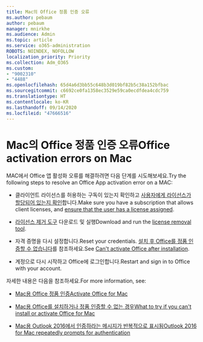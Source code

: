 ```yaml
---
title: Mac의 Office 정품 인증 오류
ms.author: pebaum
author: pebaum
manager: mnirkhe
ms.audience: Admin
ms.topic: article
ms.service: o365-administration
ROBOTS: NOINDEX, NOFOLLOW
localization_priority: Priority
ms.collection: Adm_O365
ms.custom:
- "9002310"
- "4488"
ms.openlocfilehash: 65d4a6d3bb55c648b3d019bf82b5c38a152bfbac
ms.sourcegitcommit: c6692ce0fa1358ec3529e59ca0ecdfdea4cdc759
ms.translationtype: HT
ms.contentlocale: ko-KR
ms.lasthandoff: 09/14/2020
ms.locfileid: "47666516"
---
```

# <a name="office-activation-errors-on-mac"></a><span data-ttu-id="737e2-102">Mac의 Office 정품 인증 오류</span><span class="sxs-lookup"><span data-stu-id="737e2-102">Office activation errors on Mac</span></span>

<span data-ttu-id="737e2-103">MAC에서 Office 앱 활성화 오류를 해결하려면 다음 단계를 시도해보세요.</span><span class="sxs-lookup"><span data-stu-id="737e2-103">Try the following steps to resolve an Office App activation error on a MAC:</span></span>

- <span data-ttu-id="737e2-104">클라이언트 라이선스를 허용하는 구독이 있는지 확인하고 [사용자에게 라이선스가 할당되어 있는지 확인](https://docs.microsoft.com/microsoft-365/admin/add-users/add-users)합니다.</span><span class="sxs-lookup"><span data-stu-id="737e2-104">Make sure you have a subscription that allows client licenses, and [ensure that the user has a license assigned](https://docs.microsoft.com/microsoft-365/admin/add-users/add-users).</span></span>

- <span data-ttu-id="737e2-105">[라이선스 제거 도구](https://support.office.com/article/how-to-remove-office-license-files-on-a-mac-b032c0f6-a431-4dad-83a9-6b727c03b193) 다운로드 및 실행</span><span class="sxs-lookup"><span data-stu-id="737e2-105">Download and run the [license removal tool](https://support.office.com/article/how-to-remove-office-license-files-on-a-mac-b032c0f6-a431-4dad-83a9-6b727c03b193).</span></span>

- <span data-ttu-id="737e2-106">자격 증명을 다시 설정합니다.</span><span class="sxs-lookup"><span data-stu-id="737e2-106">Reset your credentials.</span></span> <span data-ttu-id="737e2-107">[설치 후 Office를 정품 인증할 수 없습니다](https://support.office.com/article/5efba2b4-b1e6-4e5f-bf3c-6ab945d03dea#bkmk_cantactivate)를 참조하세요.</span><span class="sxs-lookup"><span data-stu-id="737e2-107">See [Can't activate Office after installation](https://support.office.com/article/5efba2b4-b1e6-4e5f-bf3c-6ab945d03dea#bkmk_cantactivate).</span></span>

- <span data-ttu-id="737e2-108">계정으로 다시 시작하고 Office에 로그인합니다.</span><span class="sxs-lookup"><span data-stu-id="737e2-108">Restart and sign in to Office with your account.</span></span>

<span data-ttu-id="737e2-109">자세한 내용은 다음을 참조하세요.</span><span class="sxs-lookup"><span data-stu-id="737e2-109">For more information, see:</span></span>

- [<span data-ttu-id="737e2-110">Mac용 Office 정품 인증</span><span class="sxs-lookup"><span data-stu-id="737e2-110">Activate Office for Mac</span></span>](https://support.office.com/article/activate-office-for-mac-7f6646b1-bb14-422a-9ad4-a53410fcefb2)

- [<span data-ttu-id="737e2-111">Mac용 Office를 설치하거나 정품 인증할 수 없는 경우</span><span class="sxs-lookup"><span data-stu-id="737e2-111">What to try if you can't install or activate Office for Mac</span></span>](https://support.office.com/article/5efba2b4-b1e6-4e5f-bf3c-6ab945d03dea#picktab=activation)

- [<span data-ttu-id="737e2-112">Mac용 Outlook 2016에서 인증하라는 메시지가 반복적으로 표시됨</span><span class="sxs-lookup"><span data-stu-id="737e2-112">Outlook 2016 for Mac repeatedly prompts for authentication</span></span>](https://docs.microsoft.com/outlook/troubleshoot/sign-in/repeated-prompts-authentication)
